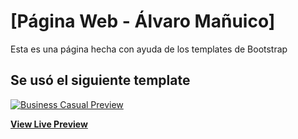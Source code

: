 # [Página Web - Álvaro Mañuico]

Esta es una página hecha con ayuda de los templates de Bootstrap

## Se usó el siguiente template 

[![Business Casual Preview](https://startbootstrap.com/assets/img/screenshots/themes/business-casual.png)](https://blackrockdigital.github.io/startbootstrap-business-casual/)

**[View Live Preview](https://blackrockdigital.github.io/startbootstrap-business-casual/)**
